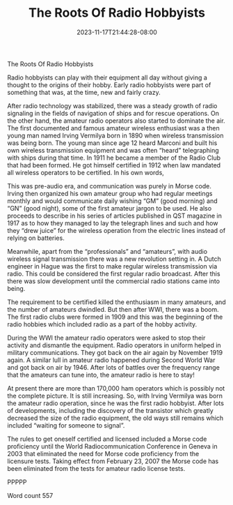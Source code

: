 ﻿---
title: "The Roots Of Radio Hobbyists"
date: 2023-11-17T21:44:28-08:00
description: "RC Hobbies Tips for Web Success"
featured_image: "/images/RC Hobbies.jpg"
tags: ["RC Hobbies"]
---

The Roots Of Radio Hobbyists

Radio hobbyists can play with their equipment all day without giving a thought to the origins of their hobby. Early radio hobbyists were part of something that was, at the time, new and fairly crazy.

After radio technology was stabilized, there was a steady growth of radio signaling in the fields of navigation of ships and for rescue operations. On the other hand, the amateur radio operators also started to dominate the air. The first documented and famous amateur wireless enthusiast was a then young man named Irving Vermilya born in 1890 when wireless transmission was being born. The young man since age 12 heard Marconi and built his own wireless transmission equipment and was often “heard” telegraphing with ships during that time. In 1911 he became a member of the Radio Club that had been formed. He got himself certified in 1912 when law mandated all wireless operators to be certified. In his own words, 

This was pre-audio era, and communication was purely in Morse code. Irving then organized his own amateur group who had regular meetings monthly and would communicate daily wishing “GM” (good morning) and “GN” (good night), some of the first amateur jargon to be used. He also proceeds to describe in his series of articles published in QST magazine in 1917 as to how they managed to lay the telegraph lines and such and how they “drew juice” for the wireless operation from the electric lines instead of relying on batteries.

Meanwhile, apart from the “professionals” and “amateurs”, with audio wireless signal transmission there was a new revolution setting in. A Dutch engineer in Hague was the first to make regular wireless transmission via radio. This could be considered the first regular radio broadcast. After this there was slow development until the commercial radio stations came into being.

The requirement to be certified killed the enthusiasm in many amateurs, and the number of amateurs dwindled. But then after WWI, there was a boom. The first radio clubs were formed in 1909 and this was the beginning of the radio hobbies which included radio as a part of the hobby activity.

During the WWI the amateur radio operators were asked to stop their activity and dismantle the equipment. Radio operators in uniform helped in military communications. They got back on the air again by November 1919 again. A similar lull in amateur radio happened during Second World War and got back on air by 1946. After lots of battles over the frequency range that the amateurs can tune into, the amateur radio is here to stay!

At present there are more than 170,000 ham operators which is possibly not the complete picture. It is still increasing. So, with Irving Vermilya was born the amateur radio operation, since he was the first radio hobbyist. After lots of developments, including the discovery of the transistor which greatly decreased the size of the radio equipment, the old ways still remains which included “waiting for someone to signal”. 

The rules to get oneself certified and licensed included a Morse code proficiency until the World Radiocommunication Conference in Geneva in 2003 that eliminated the need for Morse code proficiency from the licensure tests. Taking effect from February 23, 2007 the Morse code has been eliminated from the tests for amateur radio license tests.

PPPPP

Word count 557

